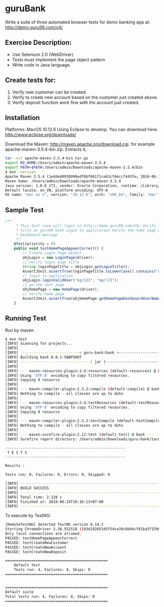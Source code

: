 # guruBank

Write a suite of three automated browser tests for demo banking app at: http://demo.guru99.com/v4/

## Exercise Description: 
* Use Selenium 2.0 (WebDriver)
* Tests must implement the page object pattern
* Write code in Java language.

## Create tests for: 
1. Verify new customer can be created.
2. Verify to create new account based on the customer just created above.
3. Verify deposit function work fine with the account just created.

## Installation
Platforms: MacOS 10.12.6
Using Eclipse to develop. You can download here: http://www.eclipse.org/downloads/

Download the Maven: http://maven.apache.org/download.cgi. for example apache-maven-3.5.4-bin.zip. Extracts it,
```sh
tar -xvf apache-maven-3.5.4-bin.tar.gz
export M2_HOME=/Users/admin/apache-maven-3.5.4
export PATH=$PATH:/Users/admin/Downloads/apache-maven-3.5.4/bin
$ mvn -version
Apache Maven 3.5.4 (1edded0938998edf8bf061f1ceb3cfdeccf443fe; 2018-06-18T01:33:14+07:00)
Maven home: /Users/admin/Downloads/apache-maven-3.5.4
Java version: 1.8.0_171, vendor: Oracle Corporation, runtime: /Library/Java/JavaVirtualMachines/jdk1.8.0_171.jdk/Contents/Home/jre
Default locale: en_VN, platform encoding: UTF-8
OS name: "mac os x", version: "10.12.6", arch: "x86_64", family: "mac"
```

## Sample Test

```js
/**
	 * This test case will login in http://demo.guru99.com/V4/ Verify login page
	 * title as guru99 bank Login to application Verify the home page using
	 * Dashboard message
	 */
	@Test(priority = 0)
	public void testHomePageAppearCorrect() {
		// Create Login Page object
		objLogin = new LoginPage(driver);
		// Verify login page title
		String loginPageTitle = objLogin.getLoginTitle();
		AssertJUnit.assertTrue(loginPageTitle.toLowerCase().contains("guru99 bank"));
		// login to application
		objLogin.loginValidUser("mgr123", "mgr!23");
		// go the next page
		objHomePage = new HomePage(driver);
		// Verify home page
		AssertJUnit.assertTrue(objHomePage.getHomePageDashboardUserName().contains("Manger Id : mgr123"));
	}

```

## Running Test
Run by maven

```sh
$ mvn test
[INFO] Scanning for projects...
[INFO] 
[INFO] ---------------------------< guru-bank:bank >---------------------------
[INFO] Building bank 0.0.1-SNAPSHOT
[INFO] --------------------------------[ jar ]---------------------------------
[INFO] 
[INFO] --- maven-resources-plugin:2.6:resources (default-resources) @ bank ---
[INFO] Using 'UTF-8' encoding to copy filtered resources.
[INFO] Copying 0 resource
[INFO] 
[INFO] --- maven-compiler-plugin:2.3.2:compile (default-compile) @ bank ---
[INFO] Nothing to compile - all classes are up to date
[INFO] 
[INFO] --- maven-resources-plugin:2.6:testResources (default-testResources) @ bank ---
[INFO] Using 'UTF-8' encoding to copy filtered resources.
[INFO] Copying 0 resource
[INFO] 
[INFO] --- maven-compiler-plugin:2.3.2:testCompile (default-testCompile) @ bank ---
[INFO] Nothing to compile - all classes are up to date
[INFO] 
[INFO] --- maven-surefire-plugin:2.12:test (default-test) @ bank ---
[INFO] Surefire report directory: /Users/admin/Downloads/guru-bank/target/surefire-reports

-------------------------------------------------------
 T E S T S
-------------------------------------------------------

Results :

Tests run: 0, Failures: 0, Errors: 0, Skipped: 0

[INFO] ------------------------------------------------------------------------
[INFO] BUILD SUCCESS
[INFO] ------------------------------------------------------------------------
[INFO] Total time: 2.128 s
[INFO] Finished at: 2018-06-24T19:16:13+07:00
[INFO] ------------------------------------------------------------------------

```
To execute by TestNG:
```sh
[RemoteTestNG] detected TestNG version 6.14.2
Starting ChromeDriver 2.38.552518 (183d19265345f54ce39cbb94cf81ba5f15905011) on port 13147
Only local connections are allowed.
PASSED: testHomePageAppearCorrect
PASSED: testCreateNewCustomer
PASSED: testCreateNewAccount
PASSED: testCreateNewDeposit

===============================================
    Default test
    Tests run: 4, Failures: 0, Skips: 0
===============================================


===============================================
Default suite
Total tests run: 4, Failures: 0, Skips: 0
===============================================
```
